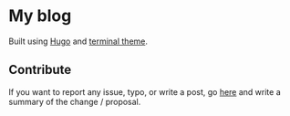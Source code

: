 # My blog

Built using [Hugo](https://gohugo.io/) and [terminal theme](https://github.com/panr/hugo-theme-terminal).

## Contribute

If you want to report any issue, typo, or write a post, go [here](https://github.com/fooock/my-blog/issues) and write a summary of the change / proposal.
